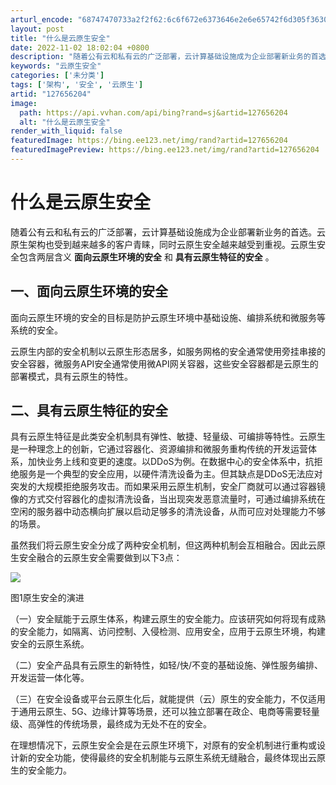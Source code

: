 ```yaml
---
arturl_encode: "68747470733a2f2f62:6c6f672e6373646e2e6e65742f6d305f36303235383735312f:61727469636c652f64657461696c732f313237363536323034"
layout: post
title: "什么是云原生安全"
date: 2022-11-02 18:02:04 +0800
description: "随着公有云和私有云的广泛部署，云计算基础设施成为企业部署新业务的首选。云原生架构也受到越来越多的客户"
keywords: "云原生安全"
categories: ['未分类']
tags: ['架构', '安全', '云原生']
artid: "127656204"
image:
  path: https://api.vvhan.com/api/bing?rand=sj&artid=127656204
  alt: "什么是云原生安全"
render_with_liquid: false
featuredImage: https://bing.ee123.net/img/rand?artid=127656204
featuredImagePreview: https://bing.ee123.net/img/rand?artid=127656204
---
```


# 什么是云原生安全

随着公有云和私有云的广泛部署，云计算基础设施成为企业部署新业务的首选。云原生架构也受到越来越多的客户青睐，同时云原生安全越来越受到重视。云原生安全包含两层含义
****面向云原生环境的安全****
和
****具有云原生特征的安全****
。

## 一、面向云原生环境的安全

面向云原生环境的安全的目标是防护云原生环境中基础设施、编排系统和微服务等系统的安全。

云原生内部的安全机制以云原生形态居多，如服务网格的安全通常使用旁挂串接的安全容器，微服务API安全通常使用微API网关容器，这些安全容器都是云原生的部署模式，具有云原生的特性。

## 二、具有云原生特征的安全

具有云原生特征是此类安全机制具有弹性、敏捷、轻量级、可编排等特性。云原生是一种理念上的创新，它通过容器化、资源编排和微服务重构传统的开发运营体系，加快业务上线和变更的速度。以DDoS为例。在数据中心的安全体系中，抗拒绝服务是一个典型的安全应用，以硬件清洗设备为主。但其缺点是DDoS无法应对突发的大规模拒绝服务攻击。而如果采用云原生机制，安全厂商就可以通过容器镜像的方式交付容器化的虚拟清洗设备，当出现突发恶意流量时，可通过编排系统在空闲的服务器中动态横向扩展以启动足够多的清洗设备，从而可应对处理能力不够的场景。

虽然我们将云原生安全分成了两种安全机制，但这两种机制会互相融合。因此云原生安全融合的云原生安全需要做到以下3点：

![](https://i-blog.csdnimg.cn/blog_migrate/534ef04a93b145af6d862e9764cad913.png)


图1原生安全的演进

（一）安全赋能于云原生体系，构建云原生的安全能力。应该研究如何将现有成熟的安全能力，如隔离、访问控制、入侵检测、应用安全，应用于云原生环境，构建安全的云原生系统。

（二）安全产品具有云原生的新特性，如轻/快/不变的基础设施、弹性服务编排、开发运营一体化等。

（三）在安全设备或平台云原生化后，就能提供（云）原生的安全能力，不仅适用于通用云原生、5G、边缘计算等场景，还可以独立部署在政企、电商等需要轻量级、高弹性的传统场景，最终成为无处不在的安全。

在理想情况下，云原生安全会是在云原生环境下，对原有的安全机制进行重构或设计新的安全功能，使得最终的安全机制能与云原生系统无缝融合，最终体现出云原生的安全能力。
